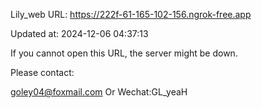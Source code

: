 Lily_web URL: https://222f-61-165-102-156.ngrok-free.app

Updated at: 2024-12-06 04:37:13

If you cannot open this URL, the server might be down.

Please contact: 

goley04@foxmail.com Or Wechat:GL_yeaH